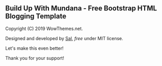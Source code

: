 ## Build Up With Mundana - Free Bootstrap HTML Blogging Template


Copyright (C) 2019 WowThemes.net.

Designed and developed by [Sal](https://www.wowthemes.net), *free* under MIT license. 

Let's make this even better!

Thank you for your support!